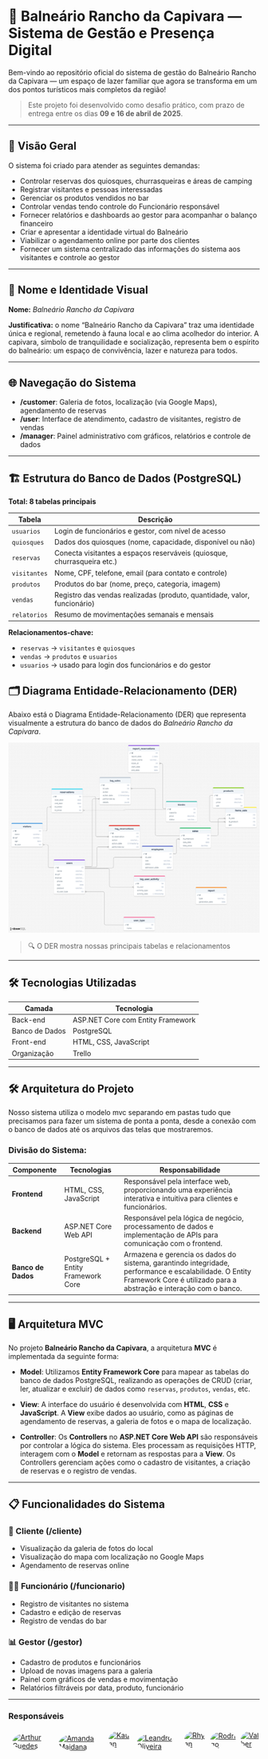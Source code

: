 # 🌊 Balneário Rancho da Capivara — Sistema de Gestão e Presença Digital

Bem-vindo ao repositório oficial do sistema de gestão do Balneário Rancho da Capivara — um espaço de lazer familiar que agora se transforma em um dos pontos turísticos mais completos da região!

> Este projeto foi desenvolvido como desafio prático, com prazo de entrega entre os dias **09 e 16 de abril de 2025**.

---

## 📌 Visão Geral

O sistema foi criado para atender as seguintes demandas:

- Controlar reservas dos quiosques, churrasqueiras e áreas de camping
- Registrar visitantes e pessoas interessadas
- Gerenciar os produtos vendidos no bar
- Controlar vendas tendo controle do Funcionário responsável
- Fornecer relatórios e dashboards ao gestor para acompanhar o balanço financeiro
- Criar e apresentar a identidade virtual do Balneário
- Viabilizar o agendamento online por parte dos clientes
- Fornecer um sistema centralizado das informações do sistema aos visitantes e controle ao gestor

---

## 🧠 Nome e Identidade Visual

**Nome:** *Balneário Rancho da Capivara*

**Justificativa:** o nome “Balneário Rancho da Capivara” traz uma identidade única e regional, remetendo à fauna local e ao clima acolhedor do interior. A capivara, símbolo de tranquilidade e socialização, representa bem o espírito do balneário: um espaço de convivência, lazer e natureza para todos.


---

## 🌐 Navegação do Sistema

- **/customer**: Galeria de fotos, localização (via Google Maps), agendamento de reservas
- **/user**: Interface de atendimento, cadastro de visitantes, registro de vendas
- **/manager**: Painel administrativo com gráficos, relatórios e controle de dados

---

## 🏗️ Estrutura do Banco de Dados (PostgreSQL)

**Total: 8 tabelas principais**

| Tabela        | Descrição                                                                 |
|---------------|---------------------------------------------------------------------------|
| `usuarios`    | Login de funcionários e gestor, com nível de acesso                       |
| `quiosques`   | Dados dos quiosques (nome, capacidade, disponível ou não)                 |
| `reservas`    | Conecta visitantes a espaços reserváveis (quiosque, churrasqueira etc.)   |
| `visitantes`  | Nome, CPF, telefone, email (para contato e controle)                      |
| `produtos`    | Produtos do bar (nome, preço, categoria, imagem)                          |
| `vendas`      | Registro das vendas realizadas (produto, quantidade, valor, funcionário)  |
| `relatorios`  | Resumo de movimentações semanais e mensais                                |


**Relacionamentos-chave:**

- `reservas` → `visitantes` e `quiosques`
- `vendas` → `produtos` e `usuarios`
- `usuarios` → usado para login dos funcionários e do gestor

## 🗂️ Diagrama Entidade-Relacionamento (DER)

Abaixo está o Diagrama Entidade-Relacionamento (DER) que representa visualmente a estrutura do banco de dados do *Balneário Rancho da Capivara*.

![Diagrama ER do banco de dados](DER/Der.png)

> 🔍 O DER mostra nossas principais tabelas e relacionamentos
---

## 🛠️ Tecnologias Utilizadas

| Camada         | Tecnologia                         |
|----------------|-------------------------------------|
| Back-end       | ASP.NET Core com Entity Framework   |
| Banco de Dados | PostgreSQL                          |
| Front-end      | HTML, CSS, JavaScript               |
| Organização    | Trello                              |

---

## 🛠️ Arquitetura do Projeto

Nosso sistema utiliza o modelo mvc separando em pastas tudo que precisamos para fazer um sistema de ponta a ponta, desde a conexão com o banco de dados até os arquivos das telas que mostraremos.

### **Divisão do Sistema**:

| Componente         | Tecnologias                          | Responsabilidade                                                        |
|--------------------|--------------------------------------|-------------------------------------------------------------------------|
| **Frontend**       | HTML, CSS, JavaScript                | Responsável pela interface web, proporcionando uma experiência interativa e intuitiva para clientes e funcionários. |
| **Backend**        | ASP.NET Core Web API                 | Responsável pela lógica de negócio, processamento de dados e implementação de APIs para comunicação com o frontend. |
| **Banco de Dados** | PostgreSQL + Entity Framework Core   | Armazena e gerencia os dados do sistema, garantindo integridade, performance e escalabilidade. O Entity Framework Core é utilizado para a abstração e interação com o banco. |

---
## 🖥️ Arquitetura MVC

No projeto **Balneário Rancho da Capivara**, a arquitetura **MVC** é implementada da seguinte forma:

- **Model**: Utilizamos **Entity Framework Core** para mapear as tabelas do banco de dados PostgreSQL, realizando as operações de CRUD (criar, ler, atualizar e excluir) de dados como `reservas`, `produtos`, `vendas`, etc.
  
- **View**: A interface do usuário é desenvolvida com **HTML**, **CSS** e **JavaScript**. A **View** exibe dados ao usuário, como as páginas de agendamento de reservas, a galeria de fotos e o mapa de localização.

- **Controller**: Os **Controllers** no **ASP.NET Core Web API** são responsáveis por controlar a lógica do sistema. Eles processam as requisições HTTP, interagem com o **Model** e retornam as respostas para a **View**. Os Controllers gerenciam ações como o cadastro de visitantes, a criação de reservas e o registro de vendas.


---
## 📋 Funcionalidades do Sistema

### 👤 Cliente (/cliente)
- Visualização da galeria de fotos do local
- Visualização do mapa com localização no Google Maps
- Agendamento de reservas online

### 👨‍🍳 Funcionário (/funcionario)
- Registro de visitantes no sistema
- Cadastro e edição de reservas
- Registro de vendas do bar

### 📊 Gestor (/gestor)
- Cadastro de produtos e funcionários
- Upload de novas imagens para a galeria
- Painel com gráficos de vendas e movimentação
- Relatórios filtráveis por data, produto, funcionário

---
### Responsáveis

<div style="display: flex; gap: 10px;">
  <a href="https://github.com/ArthurDuGuedes">
    <img src="https://github.com/ArthurDuGuedes.png" alt="Arthur Guedes" style="border-radius: 50%; width: 60px; height: 60px; margin: 10%">
  </a>
  <a href="https://github.com/AM-Maidana">
    <img src="https://github.com/AM-Maidana.png" alt="Amanda Maidana" style="border-radius: 50%; width: 60px; height: 60px; margin: 10%">
  </a>
  <a href="https://github.com/Kaua676 ">
    <img src="https://github.com/Kaua676.png" alt="Kauan" style="border-radius: 50%; width: 60px; height: 60px; margin: 10%">
  </a>
  <a href="https://github.com/Leandro-Oli2">
    <img src="https://github.com/Leandro-Oli2.png" alt="Leandro Oliveira" style="border-radius: 50%; width: 60px; height: 60px; margin: 10%">
  </a>
  <a href="https://github.com/RhyanSKomm">
    <img src="https://github.com/RhyanSKomm.png" alt="Rhyan" style="border-radius: 50%; width: 60px; height: 60px; margin: 10%">
  </a>
  <a href="https://github.com/rodrigo15511 ">
    <img src="https://github.com/rodrigo15511.png" alt="Rodrigo" style="border-radius: 50%; width: 60px; height: 60px; margin: 10%">
  </a>
  <a href="https://github.com/ValberOIiveira ">
    <img src="https://github.com/ValberOIiveira.png" alt="Valber" style="border-radius: 50%; width: 60px; height: 60px; margin: 10%">
  </a>
